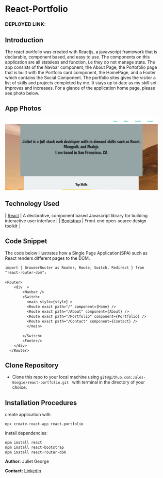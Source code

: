 # React-Portfolio

### DEPLOYED LINK:


## Introduction 
The react portfolio was created with Reactjs, a javavscript framework that is declarable, component based, and easy to use. The components on this application are all stateless and function, i.e they do not manage state. The app consists of the Navbar component, the About Page, the Portofolio page that is built with the Portfolio card component, the HomePage, and a Footer which contains the Social Component. 
The portfolio sites gives the visitor a list of skills and projects completed by me. It stays up to date as my skill set improves and increases. For a glance of the application home page, please see photo below. 


## App Photos

![app](https://github.com/Jules-Boogie/react-portfolio/blob/master/FRONTEND/portfolio/Capture.PNG)

## Technology Used
| [React](https://reactjs.org/)                |   A declarative, component based Javascript library for building interactive user interface                 |
| [Bootstrap](https://reactjs.org/)                |  Front-end open-source design toolkit                |





## Code Snippet
The code below illustrates how a Single Page Application(SPA) such as React renders different pages to the DOM. 
```
import { BrowserRouter as Router, Route, Switch, Redirect } from "react-router-dom";

<Router>
    <div  >
        <Navbar />
        <Switch>
          <main style={style} >
          <Route exact path="/" component={Home} />
          <Route exact path="/About" component={About} />
          <Route exact path="/Portfolio" component={Portfolio} />
          <Route exact path="/Contact" component={Contact} />
          </main>
          
        </Switch>
        <Footer/>
    </div>
  </Router>

```
## Clone Repository
 - Clone this repo to your local machine using ```git@github.com:Jules-Boogie/react-portfolio.git ``` with terminal in the directory of your choice. 



## Installation Procedures
create application with 
```
npx create-react-app react-portfolio
```

install dependencies:
```
npm install react
npm install react-bootstrap
npm install react-router-dom
```






**Author:**
Juliet George

**Contact:**
[LinkedIn](https://www.linkedin.com/in/juliet-george-864950b8/)


